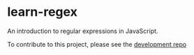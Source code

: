 learn-regex
===========

An introduction to regular expressions in JavaScript.

To contribute to this project, please see the [development repo](https://github.com/shakyShane/learn-regex-dev)
